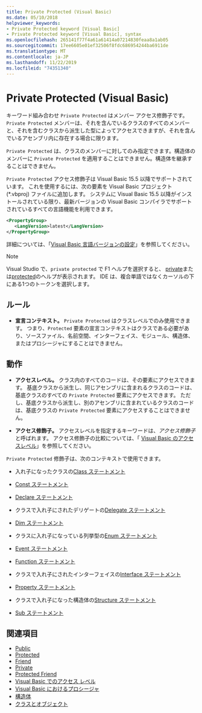 ```yaml
---
title: Private Protected (Visual Basic)
ms.date: 05/10/2018
helpviewer_keywords:
- Private Protected keyword [Visual Basic]
- Private Protected keyword [Visual Basic], syntax
ms.openlocfilehash: 265141f77f4a61a61414a07214830feaa8a1ab05
ms.sourcegitcommit: 17ee6605e01ef32506f8fdc686954244ba6911de
ms.translationtype: MT
ms.contentlocale: ja-JP
ms.lasthandoff: 11/22/2019
ms.locfileid: "74351340"
---
```

# <a name="private-protected-visual-basic"></a>Private Protected (Visual Basic)

キーワード組み合わせ `Private Protected` はメンバー アクセス修飾子です。 `Private Protected` メンバーは、それを含んでいるクラスのすべてのメンバーと、それを含むクラスから派生した型によってアクセスできますが、それを含んでいるアセンブリ内に存在する場合に限ります。

`Private Protected` は、クラスのメンバーに対してのみ指定できます。構造体のメンバーに `Private Protected` を適用することはできません。構造体を継承することはできません。

`Private Protected` アクセス修飾子は Visual Basic 15.5 以降でサポートされています。 これを使用するには、次の要素を Visual Basic プロジェクト (\*.vbproj) ファイルに追加します。 システムに Visual Basic 15.5 以降がインストールされている限り、最新バージョンの Visual Basic コンパイラでサポートされているすべての言語機能を利用できます。

```xml
<PropertyGroup>
   <LangVersion>latest</LangVersion>
</PropertyGroup>
```

詳細については、「[Visual Basic 言語バージョンの設定](../../language-reference/configure-language-version.md)」を参照してください。

> [!NOTE]
> Visual Studio で、`private protected` で F1 ヘルプを選択すると、 [private](private.md)または[protected](protected.md)のヘルプが表示されます。 IDE は、複合単語ではなくカーソルの下にある1つのトークンを選択します。

## <a name="rules"></a>ルール

- **宣言コンテキスト。** `Private Protected` はクラスレベルでのみ使用できます。 つまり、`Protected` 要素の宣言コンテキストはクラスである必要があり、ソースファイル、名前空間、インターフェイス、モジュール、構造体、またはプロシージャにすることはできません。

## <a name="behavior"></a>動作

- **アクセスレベル。** クラス内のすべてのコードは、その要素にアクセスできます。 基底クラスから派生し、同じアセンブリに含まれるクラスのコードは、基底クラスのすべての `Private Protected` 要素にアクセスできます。 ただし、基底クラスから派生し、別のアセンブリに含まれているクラスのコードは、基底クラスの `Private Protected` 要素にアクセスすることはできません。

- **アクセス修飾子。** アクセスレベルを指定するキーワードは、*アクセス修飾子*と呼ばれます。 アクセス修飾子の比較については、「 [Visual Basic のアクセスレベル](../../../visual-basic/programming-guide/language-features/declared-elements/access-levels.md)」を参照してください。

`Private Protected` 修飾子は、次のコンテキストで使用できます。

- 入れ子になったクラスの[Class ステートメント](../../../visual-basic/language-reference/statements/class-statement.md)

- [Const ステートメント](../../../visual-basic/language-reference/statements/const-statement.md)

- [Declare ステートメント](../../../visual-basic/language-reference/statements/declare-statement.md)

- クラスで入れ子にされたデリゲートの[Delegate ステートメント](../../../visual-basic/language-reference/statements/delegate-statement.md)

- [Dim ステートメント](../../../visual-basic/language-reference/statements/dim-statement.md)

- クラスに入れ子になっている列挙型の[Enum ステートメント](../../../visual-basic/language-reference/statements/enum-statement.md)

- [Event ステートメント](../../../visual-basic/language-reference/statements/event-statement.md)

- [Function ステートメント](../../../visual-basic/language-reference/statements/function-statement.md)

- クラスで入れ子にされたインターフェイスの[Interface ステートメント](../../../visual-basic/language-reference/statements/interface-statement.md)

- [Property ステートメント](../../../visual-basic/language-reference/statements/property-statement.md)

- クラスで入れ子になった構造体の[Structure ステートメント](../../../visual-basic/language-reference/statements/structure-statement.md)

- [Sub ステートメント](../../../visual-basic/language-reference/statements/sub-statement.md)

## <a name="see-also"></a>関連項目

- [Public](../../../visual-basic/language-reference/modifiers/public.md)
- [Protected](../../../visual-basic/language-reference/modifiers/protected.md)
- [Friend](friend.md)
- [Private](../../../visual-basic/language-reference/modifiers/private.md)
- [Protected Friend](./protected-friend.md)
- [Visual Basic でのアクセス レベル](../../../visual-basic/programming-guide/language-features/declared-elements/access-levels.md)
- [Visual Basic におけるプロシージャ](../../../visual-basic/programming-guide/language-features/procedures/index.md)
- [構造体](../../../visual-basic/programming-guide/language-features/data-types/structures.md)
- [クラスとオブジェクト](../../../visual-basic/programming-guide/language-features/objects-and-classes/index.md)
